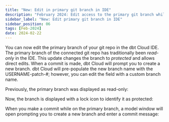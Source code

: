 ```yaml
---
title: "New: Edit in primary git branch in IDE"
description: "February 2024: Edit access to the primary git branch while in the IDE. This was previously a read-only feature."
sidebar_label: "New: Edit primary git branch in IDE"
sidebar_position: 06
tags: [Feb-2024]
date: 2024-02-22
---
```


You can now edit the primary branch of your git repo in the dbt Cloud IDE. The primary branch of the connected git repo has traditionally been _read-only_ in the IDE. This update changes the branch to _protected_ and allows direct edits. When a commit is made, dbt Cloud will prompt you to create a new branch. dbt Cloud will pre-populate the new branch name with the USERNAME-patch-#; however, you can edit the field with a custom branch name.

Previously, the primary branch was displayed as read-only:

<Lightbox src="/img/docs/dbt-cloud/using-dbt-cloud/read-only.png" width="90%" title="Old read-only experience"/>

Now, the branch is displayed with a lock icon to identify it as protected:

<Lightbox src="/img/docs/dbt-cloud/using-dbt-cloud/protected.png" width="90%" title="New protected experience"/>

When you make a commit while on the primary branch, a model window will open prompting you to create a new branch and enter a commit message:

<Lightbox src="/img/docs/dbt-cloud/using-dbt-cloud/create-new-branch.png" width="90%" title="Create new branch window"/>
